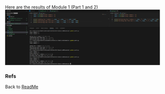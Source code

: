 Here are the results of Module 1 (Part 1 and 2)
![alt text](MarkdownImages/image.png)

### Refs
Back to [ReadMe](ReadMe.md)
